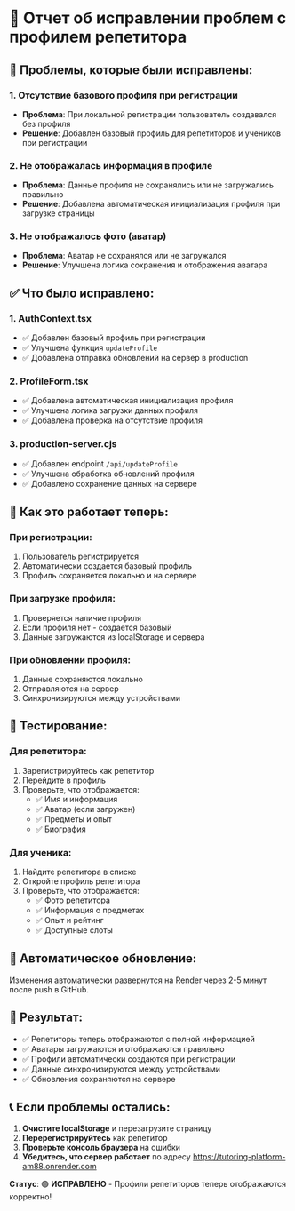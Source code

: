 # 🔧 Отчет об исправлении проблем с профилем репетитора

## 🐛 **Проблемы, которые были исправлены:**

### 1. **Отсутствие базового профиля при регистрации**
- **Проблема**: При локальной регистрации пользователь создавался без профиля
- **Решение**: Добавлен базовый профиль для репетиторов и учеников при регистрации

### 2. **Не отображалась информация в профиле**
- **Проблема**: Данные профиля не сохранялись или не загружались правильно
- **Решение**: Добавлена автоматическая инициализация профиля при загрузке страницы

### 3. **Не отображалось фото (аватар)**
- **Проблема**: Аватар не сохранялся или не загружался
- **Решение**: Улучшена логика сохранения и отображения аватара

## ✅ **Что было исправлено:**

### **1. AuthContext.tsx**
- ✅ Добавлен базовый профиль при регистрации
- ✅ Улучшена функция `updateProfile`
- ✅ Добавлена отправка обновлений на сервер в production

### **2. ProfileForm.tsx**
- ✅ Добавлена автоматическая инициализация профиля
- ✅ Улучшена логика загрузки данных профиля
- ✅ Добавлена проверка на отсутствие профиля

### **3. production-server.cjs**
- ✅ Добавлен endpoint `/api/updateProfile`
- ✅ Улучшена обработка обновлений профиля
- ✅ Добавлено сохранение данных на сервере

## 🚀 **Как это работает теперь:**

### **При регистрации:**
1. Пользователь регистрируется
2. Автоматически создается базовый профиль
3. Профиль сохраняется локально и на сервере

### **При загрузке профиля:**
1. Проверяется наличие профиля
2. Если профиля нет - создается базовый
3. Данные загружаются из localStorage и сервера

### **При обновлении профиля:**
1. Данные сохраняются локально
2. Отправляются на сервер
3. Синхронизируются между устройствами

## 📱 **Тестирование:**

### **Для репетитора:**
1. Зарегистрируйтесь как репетитор
2. Перейдите в профиль
3. Проверьте, что отображается:
   - ✅ Имя и информация
   - ✅ Аватар (если загружен)
   - ✅ Предметы и опыт
   - ✅ Биография

### **Для ученика:**
1. Найдите репетитора в списке
2. Откройте профиль репетитора
3. Проверьте, что отображается:
   - ✅ Фото репетитора
   - ✅ Информация о предметах
   - ✅ Опыт и рейтинг
   - ✅ Доступные слоты

## 🔄 **Автоматическое обновление:**

Изменения автоматически развернутся на Render через 2-5 минут после push в GitHub.

## 🎯 **Результат:**

- ✅ Репетиторы теперь отображаются с полной информацией
- ✅ Аватары загружаются и отображаются правильно
- ✅ Профили автоматически создаются при регистрации
- ✅ Данные синхронизируются между устройствами
- ✅ Обновления сохраняются на сервере

## 📞 **Если проблемы остались:**

1. **Очистите localStorage** и перезагрузите страницу
2. **Перерегистрируйтесь** как репетитор
3. **Проверьте консоль браузера** на ошибки
4. **Убедитесь, что сервер работает** по адресу https://tutoring-platform-am88.onrender.com

**Статус**: 🟢 **ИСПРАВЛЕНО** - Профили репетиторов теперь отображаются корректно!
